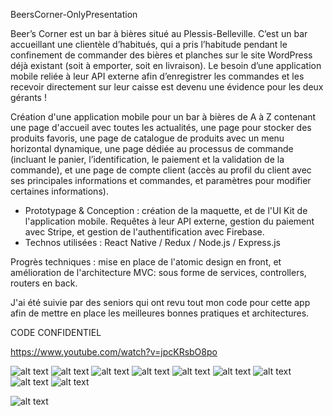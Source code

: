 BeersCorner-OnlyPresentation

Beer’s Corner est un bar à bières situé au Plessis-Belleville. C’est un bar
accueillant une clientèle d’habitués, qui a pris l’habitude pendant le
confinement de commander des bières et planches sur le site WordPress déjà
existant (soit à emporter, soit en livraison).  Le besoin d’une application mobile
reliée à leur API externe afin d’enregistrer les commandes et les recevoir
directement sur leur caisse est devenu une évidence pour les deux gérants ! 

Création d'une application mobile pour un bar à bières de A à Z contenant une
page d'accueil avec toutes les actualités, une page pour stocker des produits
favoris, une page de catalogue de produits avec un menu horizontal
dynamique, une page dédiée au processus de commande (incluant le panier,
l’identification, le paiement et la validation de la commande), et une page de
compte client (accès au profil du client avec ses principales informations et
commandes, et paramètres pour modifier certaines informations). 

- Prototypage & Conception : création de la maquette, et de l'UI Kit de
l'application mobile. Requêtes à leur API externe, gestion du paiement avec
Stripe, et gestion de l'authentification avec Firebase. 
- Technos utilisées : React Native / Redux / Node.js / Express.js 

Progrès techniques : mise en place de l'atomic design en front, et amélioration de l'architecture MVC: sous forme de services, controllers, routers en back.

J'ai été suivie par des seniors qui ont revu tout mon code pour cette app afin de mettre en place les meilleures bonnes pratiques et architectures.

CODE CONFIDENTIEL 


https://www.youtube.com/watch?v=jpcKRsbO8po


![alt text](https://j.gifs.com/jY8zxy.gif)
![alt text](https://res.cloudinary.com/drchl4shw/image/upload/v1632229160/Beers1_ja1bqs.png)
![alt text](https://res.cloudinary.com/drchl4shw/image/upload/v1632229160/Beers6_tjuyol.png)
![alt text](https://res.cloudinary.com/drchl4shw/image/upload/v1632229160/Beers7_zj4ey7.png)
![alt text](https://res.cloudinary.com/drchl4shw/image/upload/v1632229160/Beers2_sg4txb.png)
![alt text](https://res.cloudinary.com/drchl4shw/image/upload/v1632229160/Beers3_m6tpi3.png)
![alt text](https://res.cloudinary.com/drchl4shw/image/upload/v1632229160/Beers9_aiqrga.png)
![alt text](https://res.cloudinary.com/drchl4shw/image/upload/v1632229161/Beers11_edzl3t.png)
![alt text](https://res.cloudinary.com/drchl4shw/image/upload/v1632229161/Beers10_ynxhln.png)

![alt text](https://res.cloudinary.com/drchl4shw/image/upload/v1630934938/Capture_d_e%CC%81cran_2021-07-29_a%CC%80_19.03.45_kogeoh.png)
